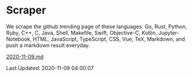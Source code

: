 # Scraper

We scrape the github trending page of these languages: Go, Rust, Python, Ruby, C++, C, Java, Shell, Makefile, Swift, Objective-C, Kotlin, Jupyter-Notebook, HTML, JavaScript, TypeScript, CSS, Vue, TeX, Markdown, and push a markdown result everyday.

[2020-11-09.md](https://github.com/yangwenmai/github-trending-backup/blob/master/2020-11-09.md)

Last Updated: 2020-11-09 04:00:07